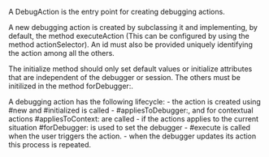 A DebugAction is the entry point for creating debugging actions.A new debugging action is created by subclassing it and implementing, by default, the method executeAction (This can be configured by using the method actionSelector).  An id must also be provided uniquely identifying the action among all the others.The initialize method should only set default values or initialize attributes that are independent of the debugger or session. The others must be initilized in the method forDebugger:.A debugging action has the following lifecycle: 	- the action is created using #new and #initialized is called	- #appliesToDebugger:, and for contextual actions #appliesToContext: are called	- if the actions applies to the current situation #forDebugger: is used to set the debugger	- #execute is called when the user triggers the action.	- when the debugger updates its action this process is repeated.